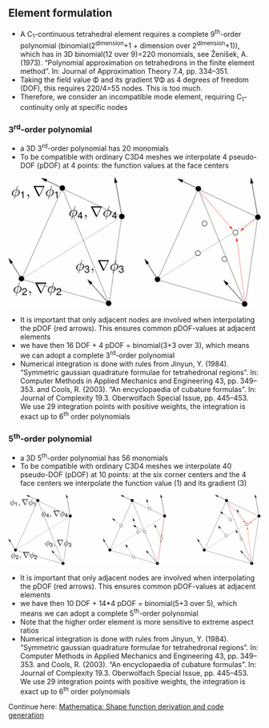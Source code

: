 ## Element formulation

- A C<sub>1</sub>-continuous tetrahedral element requires a complete 9<sup>th</sup>-order polynomial (binomial(2<sup>dimension</sup>+1 + dimension over 2<sup>dimension</sup>+1)), which has in 3D binomial(12 over 9)=220 monomials, see Ženı́šek, A. (1973). “Polynomial approximation on tetrahedrons in the finite element method”. In: Journal of Approximation Theory 7.4, pp. 334–351.
- Taking the field value &Phi; and its gradient &nabla;&Phi; as 4 degrees of freedom (DOF), this requires 220/4=55 nodes. This is too much. 
- Therefore, we consider an incompatible mode element, requiring C<sub>1</sub>-continuity only at specific nodes

### 3<sup>rd</sup>-order polynomial 
- a 3D 3<sup>rd</sup>-order polynomial has 20 monomials
- To be compatible with ordinary C3D4 meshes we interpolate 4 pseudo-DOF (pDOF) at 4 points: the function values at the  face centers

![Element formulation sketch](./element_formulation_deg3.gif "Element formulation sketch")

- It is important that only adjacent nodes are involved when interpolating the pDOF (red arrows). This ensures common pDOF-values at adjacent elements
- we have then 16 DOF + 4 pDOF = binomial(3+3 over 3), which means we can adopt a complete  3<sup>rd</sup>-order polynomial
- Numerical integration is done with rules from Jinyun, Y. (1984). “Symmetric gaussian quadrature formulae for tetrahedronal regions”. In: Computer Methods in Applied Mechanics and Engineering 43, pp. 349–353. and Cools, R. (2003). “An encyclopaedia of cubature formulas”. In: Journal of Complexity 19.3. Oberwolfach Special Issue, pp. 445–453. We use 29 integration points with positive weights, the integration is exact up to 6<sup>th</sup> order polynomials

### 5<sup>th</sup>-order polynomial 
- a 3D 5<sup>th</sup>-order polynomial has 56 monomials
- To be compatible with ordinary C3D4 meshes we interpolate 40 pseudo-DOF (pDOF) at 10 points: at the six corner centers and the 4 face centers we interpolate the function value (1) and its gradient (3)

![Element formulation sketch](./element_formulation_deg5.gif "Element formulation sketch")

- It is important that only adjacent nodes are involved when interpolating the pDOF (red arrows). This ensures common pDOF-values at adjacent elements
- we have then 10 DOF + 14*4 pDOF = binomial(5+3 over 5), which means we can adopt a complete  5<sup>th</sup>-order polynomial
- Note that the higher order element is more sensitive to extreme aspect ratios
- Numerical integration is done with rules from Jinyun, Y. (1984). “Symmetric gaussian quadrature formulae for tetrahedronal regions”. In: Computer Methods in Applied Mechanics and Engineering 43, pp. 349–353. and Cools, R. (2003). “An encyclopaedia of cubature formulas”. In: Journal of Complexity 19.3. Oberwolfach Special Issue, pp. 445–453. We use 29 integration points with positive weights, the integration is exact up to 6<sup>th</sup> order polynomials



Continue here: [Mathematica: Shape function derivation and code generation](../2_Mathematica)
